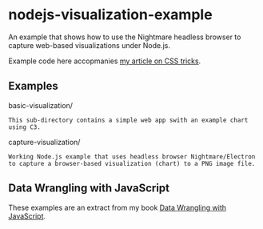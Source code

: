 # nodejs-visualization-example

An example that shows how to use the Nightmare headless browser to capture web-based visualizations under Node.js.

Example code here accopmanies [my article on CSS tricks](https://css-tricks.com/server-side-visualization-with-nightmare/).

## Examples

basic-visualization/

    This sub-directory contains a simple web app swith an example chart using C3.

capture-visualization/

    Working Node.js example that uses headless browser Nightmare/Electron to capture a browser-based visualization (chart) to a PNG image file.

## Data Wrangling with JavaScript

These examples are an extract from my book [Data Wrangling with JavaScript](http://bit.ly/2t2cJu2).
